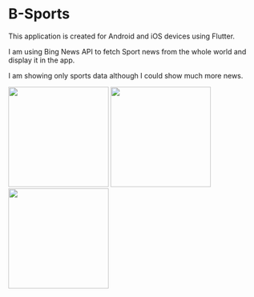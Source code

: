 # B-Sports

This application is created for Android and iOS devices using Flutter.

I am using Bing News API to fetch Sport news from the whole world and display it in the app.

I am showing only sports data although I could show much more news.

<img src="https://user-images.githubusercontent.com/26110447/108612088-5a064f00-73e5-11eb-88b3-62307f5a1912.png" width="200">   <img src="https://user-images.githubusercontent.com/26110447/108612089-5b377c00-73e5-11eb-87a0-8f11f1b45b7f.png" width="200">   <img src="https://user-images.githubusercontent.com/26110447/108612090-5c68a900-73e5-11eb-934b-2dc5817f1036.png" width="200">
